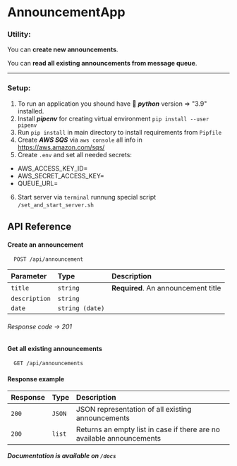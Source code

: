 
# AnnouncementApp

### Utility:

You can **create new announcements**.

You can **read all existing announcements from message queue**.

___
### Setup:

1) To run an application you shound have 🐍 ***python*** version => "3.9" installed.
2) Install ***pipenv*** for creating virtual environment `pip install --user pipenv`
3) Run `pip install` in main directory to install requirements from `Pipfile`
4) Create ***AWS SQS*** via `aws console` all info in https://aws.amazon.com/sqs/
5) Create `.env` and set all needed secrets:
  * AWS_ACCESS_KEY_ID=
  * AWS_SECRET_ACCESS_KEY=
  * QUEUE_URL=
6) Start server via `terminal` runnung special script `/set_and_start_server.sh`


## API Reference

#### Create an announcement 

```http
  POST /api/announcement
```

| Parameter | Type     | Description                |
| :-------- | :------- | :------------------------- |
| `title` | `string` | **Required**. An announcement title |
|`description`|`string`||**Required**. An announcement description |
|`date`|`string (date)`||**Required**. Creation date |

###### Response code -> 201 

#### Get all existing announcements

```http
  GET /api/announcements
```
#### Response example
| Response| Type     | Description                |
| :-------- | :------- | :------------------------- |
| `200` | `JSON` | JSON representation of all existing announcements|
 `200` | `list` | Returns an empty list in case if there are no available announcements|

***Documentation is available on `/docs`***  
